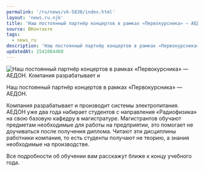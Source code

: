 ```yaml
---
permalink: '/ru/news/vk-5830/index.html'
layout: 'news.ru.njk'
title: 'Наш постоянный партнёр концертов в рамках «Первокурсника» — АЕДОН.'
source: ВКонтакте
tags:
  - news_ru
description: 'Наш постоянный партнёр концертов в рамках «Первокурсника» — АЕДОН.'
updatedAt: 1541084460
---
```

![Наш постоянный партнёр концертов в рамках «Первокурсника» — АЕДОН. Компания разрабатывает и](https://sun9-53.userapi.com/impf/c849320/v849320492/ae885/vviL-VGJmak.jpg?size=1280x853&quality=96&sign=b1a6416f865303d9e86a6cbce8c3bc3d&c_uniq_tag=Ke77-DaYPK2YdzW43vxZsQNP5_bvwv58622qO-o8v3c&type=album)

Наш постоянный партнёр концертов в рамках «Первокурсника» — АЕДОН.

Компания разрабатывает и производит системы электропитания. АЕДОН уже два года набирает студентов с направления «Радиофизика» на свою базовую кафедру в магистратуре. Магистрантов обучают предметам необходимые для работы на предприятии, это помогает не доучиваться после получения диплома. Читают эти дисциплины работники компания, то есть студенты получают не теорию, а знания необходимые на производстве.

Все подробности об обучении вам расскажут ближе к концу учебного года.
